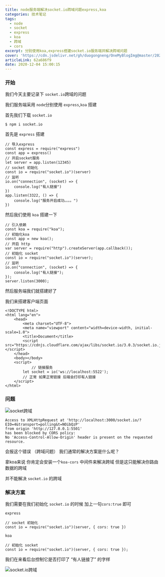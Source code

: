 ```yaml
---
title: node服务端解决socket.io跨域问题express,koa
categories: 技术笔记
tags:
  - node
  - socket
  - express
  - koa
  - 跨域
  - cors
excerpt: 分别使用koa,express搭建socket.io服务端并解决跨域问题
cover: 'https://cdn.jsdelivr.net/gh/duogongneng/OneMyBlogImg@master/20201204152101.png'
articleLink: 62a686f9
date: 2020-12-04 15:00:15
---
```


### 开始

我们今天主要记录下 `socket.io`跨域的问题

我们服务端采用 `node`分别使用 `express`,`koa` 搭建

首先我们下载 `socket.io`

```
$ npm i socket.io
```

首先是 `express` 搭建

```
// 导入express 
const express = require("express")
const app = express()
// 开启socket服务
let server = app.listen(12345)
// socket 初始化
const io = require("socket.io")(server)
// 监听
io.on("connection", (socket) => {
    console.log("有人链接")
})
app.listen(3322, () => {
    console.log("服务开启成功。。。。")
})
```

然后我们使用 `koa` 搭建一下

```
// 引入依赖
const koa = require("koa");
// 初始化koa
const app = new koa();
// 开启 http 
var server = require("http").createServer(app.callback());
// 初始化 socket
const io = require("socket.io")(server);
// 监听
io.on("connection", (socket) => {
    console.log("有人链接");
});
server.listen(3000);
```

然后服务端我们就搭建好了

我们来搭建客户端页面

```
<!DOCTYPE html>
<html lang="en">
    <head>
        <meta charset="UTF-8">
        <meta name="viewport" content="width=device-width, initial-scale=1.0">
        <title>Document</title>
        <script src="https://cdnjs.cloudflare.com/ajax/libs/socket.io/3.0.3/socket.io.js"></script>
    </head>
    <body></body>
    <script>
    		// 链接服务
        let socket = io('ws://localhost:5522');
        // 正常 如果正常链接 后端会打印有人链接
    </script>
</html>
```

### 问题

![socket跨域](https://cdn.jsdelivr.net/gh/duogongneng/OneMyBlogImg@master/image-20201204150917562.png)

```
Access to XMLHttpRequest at 'http://localhost:3000/socket.io/?
EIO=4&transport=polling&t=NOibQzP' 
from origin 'http://127.0.0.1:5501'
has been blocked by CORS policy: 
No 'Access-Control-Allow-Origin' header is present on the requested resource.
```

会报这个错误 （跨域问题） 我们通常的解决方案是什么呢？

拿koa来说 你肯定会安装一个`koa-cors` 中间件来解决跨域 但是这只能解决你路由数据的跨域 

并不能解决 `socket.io` 的跨域 

### 解决方案

我们需要在我们初始化 `socket.io` 的时候 加上一句`cors:true` 即可

`express` 

```
// socket 初始化
const io = require("socket.io")(server, { cors: true })
```

`koa`

```
// 初始化 socket
const io = require("socket.io")(server, { cors: true });
```

我们在来看后台控制它是否打印了 “有人链接了” 的字样

![socket.io跨域](https://cdn.jsdelivr.net/gh/duogongneng/OneMyBlogImg@master/image-20201204151513801.png)


